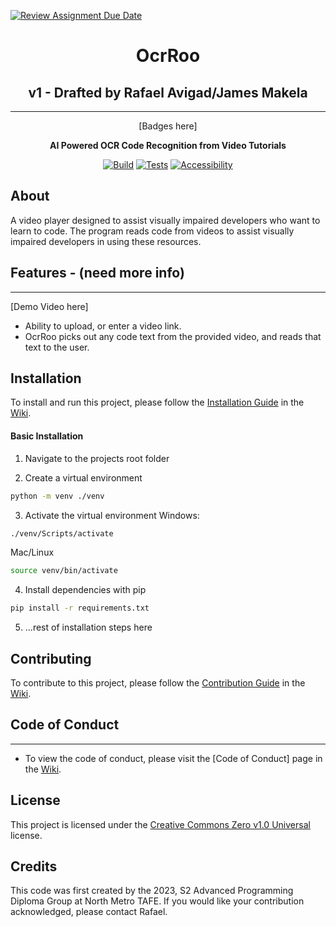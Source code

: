 [![Review Assignment Due Date](https://classroom.github.com/assets/deadline-readme-button-24ddc0f5d75046c5622901739e7c5dd533143b0c8e959d652212380cedb1ea36.svg)](https://classroom.github.com/a/SCA-edx6)

<div align="center">

# OcrRoo

## v1 - Drafted by Rafael Avigad/James Makela

---

[Badges here]

**AI Powered OCR Code Recognition from Video Tutorials**

[![Build](https://github.com/NM-TAFE/dip-project-ocrroo/actions/workflows/build.yml/badge.svg)](https://github.com/NM-TAFE/project-advanced-ui-development-team-mental-capacity/actions/workflows/build.yml)
[![Tests](https://github.com/NM-TAFE/dip-project-ocrroo/actions/workflows/tests.yml/badge.svg)](https://github.com/NM-TAFE/project-advanced-ui-development-team-mental-capacity/actions/workflows/tests.yml)
[![Accessibility](https://github.com/NM-TAFE/dip-project-ocrroo/actions/workflows/accesibility.yml/badge.svg)](https://github.com/NM-TAFE/dip-project-ocrroo/actions/workflows/accesibility.yml)

</div>

## About

A video player designed to assist visually impaired developers who want to learn to code.
The program reads code from videos to assist visually impaired developers in using these resources.

## Features - (need more info)

---

[Demo Video here]

- Ability to upload, or enter a video link.
- OcrRoo picks out any code text from the provided video, and reads that text to the user.

## Installation

To install and run this project, please follow the [Installation Guide](https://github.com/NM-TAFE/dip-project-ocrroo/wiki/Installation-Guide)
in the [Wiki](https://github.com/NM-TAFE/dip-project-ocrroo/wiki).

#### Basic Installation

1. Navigate to the projects root folder

2. Create a virtual environment

```bash
python -m venv ./venv
```

3. Activate the virtual environment
   Windows:

```bash
./venv/Scripts/activate
```

Mac/Linux

```bash
source venv/bin/activate
```

4. Install dependencies with pip

```bash
pip install -r requirements.txt
```

5. ...rest of installation steps here

## Contributing

To contribute to this project, please follow the [Contribution Guide](https://github.com/NM-TAFE/dip-project-ocrroo/wiki/wiki/Contribution-Guide)
in the [Wiki](https://github.com/NM-TAFE/dip-project-ocrroo/wiki).

## Code of Conduct

---

- To view the code of conduct, please visit the [Code of Conduct] page in the [Wiki](https://github.com/NM-TAFE/project-advanced-ui-development-team-mental-capacity/wiki).

## License

This project is licensed under the [Creative Commons Zero v1.0 Universal](LICENSE) license.

## Credits

This code was first created by the 2023, S2 Advanced Programming Diploma Group at North Metro TAFE. If you would like your contribution acknowledged, please contact Rafael.
